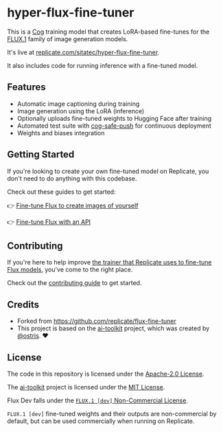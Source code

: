 # hyper-flux-fine-tuner

This is a [Cog](https://cog.run) training model that creates LoRA-based fine-tunes for the [FLUX.1](https://replicate.com/blog/flux-state-of-the-art-image-generation) family of image generation models.

It's live at [replicate.com/sitatec/hyper-flux-fine-tuner](https://replicate.com/sitatec/hyper-flux-fine-tuner).

It also includes code for running inference with a fine-tuned model.

## Features

- Automatic image captioning during training
- Image generation using the LoRA (inference)
- Optionally uploads fine-tuned weights to Hugging Face after training
- Automated test suite with [cog-safe-push](https://github.com/replicate/cog-safe-push) for continuous deployment
- Weights and biases integration

## Getting Started

If you're looking to create your own fine-tuned model on Replicate, you don't need to do anything with this codebase.

Check out these guides to get started:

👉 [Fine-tune Flux to create images of yourself](https://replicate.com/blog/fine-tune-flux-with-faces)

👉 [Fine-tune Flux with an API](https://replicate.com/blog/fine-tune-flux-with-an-api)

## Contributing

If you're here to help improve [the trainer that Replicate uses to fine-tune Flux models](https://replicate.com/ostris/flux-dev-lora-trainer), you've come to the right place.

Check out the [contributing guide](CONTRIBUTING.md) to get started.

## Credits

- Forked from https://github.com/replicate/flux-fine-tuner
- This project is based on the [ai-toolkit](https://github.com/ostris/ai-toolkit) project, which was created by [@ostris](https://github.com/ostris). ❤️

## License

The code in this repository is licensed under the [Apache-2.0 License](LICENSE).

The [ai-toolkit](https://github.com/ostris/ai-toolkit) project is licensed under the [MIT License](https://github.com/ostris/ai-toolkit/blob/main/LICENSE).

Flux Dev falls under the [`FLUX.1 [dev]` Non-Commercial License](https://huggingface.co/black-forest-labs/FLUX.1-dev/blob/main/LICENSE.md).

`FLUX.1 [dev]` fine-tuned weights and their outputs are non-commercial by default, but can be used commercially when running on Replicate.

